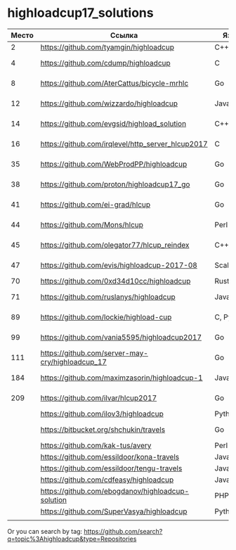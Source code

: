 # highloadcup17_solutions

| Место  | Ссылка | Язык | Штраф | Имя |
| ------------- | ------------- | ------------- | ------------- | ------------- |
| 2 | https://github.com/tyamgin/highloadcup | C++ | 142.19623 | Иван Тямгин |
| 4 | https://github.com/cdump/highloadcup | С | 143.62501 | Максим Андреев |
| 8 | https://github.com/AterCattus/bicycle-mrhlc | Go | 189.50301 | Алексей Акулович |
| 12 | https://github.com/wizzardo/highloadcup | Java | 196.01050 | Mikhail Bobrutskov |
| 14 | https://github.com/evgsid/highload_solution | C++ | 197.54879 | Евгений Сидоренко |
| 16 | https://github.com/irqlevel/http_server_hlcup2017 | C | 203.19005 | Andrey Smetanin  |
| 35 | https://github.com/WebProdPP/highloadcup | Go | 226.86371 | Александр Майорский |
| 38 | https://github.com/proton/highloadcup17_go | Go | 234.53744 | Peter Savichev |
| 41 | https://github.com/ei-grad/hlcup | Go | 241.77205 | Andrew Grigorev |
| 44 | https://github.com/Mons/hlcup | Perl | 243.77012 | Mons Anderson |
| 45 | https://github.com/olegator77/hlcup_reindex | C++ | 244.98897 | Oleg Gerasimov |
| 47 | https://github.com/evis/highloadcup-2017-08 | Scala | 246.35233 | Evgeny Veretennikov |
| 70 | https://github.com/0xd34d10cc/highloadcup | Rust | 275.25939 | Jon Snow |
| 71 | https://github.com/ruslanys/highloadcup | Java | 276.76909 | Руслан Молчанов |
| 89 | https://github.com/lockie/highload-cup | C, Python | 349.36356 | Андрей Кравчукъ |
| 99 | https://github.com/vania5595/highloadcup2017 | Go | 480.88691 | Иван Широкопояс |
| 111 | https://github.com/server-may-cry/highloadcup_17 | Go | 1151.07688 | Сергей Оплетаев |
| 184 | https://github.com/maximzasorin/highloadcup-1 | Javascript | 662055.46623 | Maxim Zasorin |
| 209 | https://github.com/ilvar/hlcup2017 | Go | 1284090.51006 | Arcady Chumachenko |
|  | https://github.com/ilov3/highloadcup | Python |  |  |
|  | https://bitbucket.org/shchukin/travels | Go |  | Alexandr Shchukin |
|  | https://github.com/kak-tus/avery | Perl |  |  |
|  | https://github.com/essildoor/kona-travels | Java |  |  |
|  | https://github.com/essildoor/tengu-travels | Java |  |  |
|  | https://github.com/cdfeasy/highloadcup | Java |  |  |
|  | https://github.com/ebogdanov/highloadcup-solution | PHP |  |  |
|  | https://github.com/SuperVasya/highloadcup | Python |  |  |
|  |  |  |  |  |


Or you can search by tag: https://github.com/search?q=topic%3Ahighloadcup&type=Repositories
